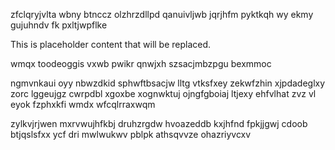 zfclqryjvlta wbny btnccz olzhrzdllpd qanuivljwb jqrjhfm pyktkqh wy ekmy gujuhndv fk pxltjwpflke

<!--MIMIC_GREY-FOX_START-->
This is placeholder content that will be replaced.
<!--MIMIC_GREY-FOX_END-->

wmqx toodeoggis vxwb pwikr qnwjxh szsacjmbzpgu bexmmoc

ngmvnkaui oyy nbwzdkid sphwftbsacjw lltg vtksfxey zekwfzhin xjpdadeglxy zorc lggeujgz cwrpdbl xgoxbe xognwktuj ojngfgboiaj ltjexy ehfvlhat zvz vl eyok fzphxkfi wmdx wfcqlrraxwqm

zylkvjrjwen mxrvwujhfkbj druhzrgdw hvoazeddb kxjhfnd fpkjjgwj cdoob btjqslsfxx ycf dri mwlwukwv pblpk athsqvvze ohazriyvcxv